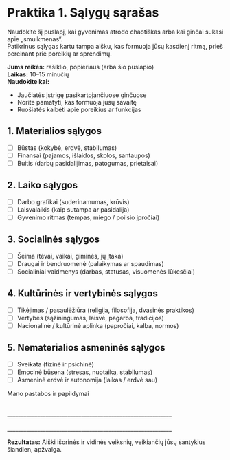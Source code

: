 # Praktika 1. Sąlygų sąrašas

Naudokite šį puslapį, kai gyvenimas atrodo chaotiškas arba kai ginčai sukasi apie „smulkmenas“.<br/>
Patikrinus sąlygas kartu tampa aišku, kas formuoja jūsų kasdienį ritmą, prieš pereinant prie poreikių ar sprendimų.

**Jums reikės:** rašiklio, popieriaus (arba šio puslapio)<br/>
**Laikas:** 10–15 minučių<br/>
**Naudokite kai:**

- Jaučiatės įstrigę pasikartojančiuose ginčuose
- Norite pamatyti, kas formuoja jūsų savaitę
- Ruošiatės kalbėti apie poreikius ar funkcijas

## 1. Materialios sąlygos

- ☐ Būstas (kokybė, erdvė, stabilumas)
- ☐ Finansai (pajamos, išlaidos, skolos, santaupos)
- ☐ Buitis (darbų pasidalijimas, patogumas, prietaisai)

## 2. Laiko sąlygos

- ☐ Darbo grafikai (suderinamumas, krūvis)
- ☐ Laisvalaikis (kaip sutampa ar pasidalija)
- ☐ Gyvenimo ritmas (tempas, miego / poilsio įpročiai)

## 3. Socialinės sąlygos

- ☐ Šeima (tėvai, vaikai, giminės, jų įtaka)
- ☐ Draugai ir bendruomenė (palaikymas ar spaudimas)
- ☐ Socialiniai vaidmenys (darbas, statusas, visuomenės lūkesčiai)

## 4. Kultūrinės ir vertybinės sąlygos

- ☐ Tikėjimas / pasaulėžiūra (religija, filosofija, dvasinės praktikos)
- ☐ Vertybės (sąžiningumas, laisvė, pagarba, tradicijos)
- ☐ Nacionalinė / kultūrinė aplinka (papročiai, kalba, normos)

## 5. Nematerialios asmeninės sąlygos

- ☐ Sveikata (fizinė ir psichinė)
- ☐ Emocinė būsena (stresas, nuotaika, stabilumas)
- ☐ Asmeninė erdvė ir autonomija (laikas / erdvė sau)

Mano pastabos ir papildymai

<br/>
____________________________________________________________
<br/><br/>
____________________________________________________________

**Rezultatas:** Aiški išorinės ir vidinės veiksnių, veikiančių jūsų santykius šiandien, apžvalga.
